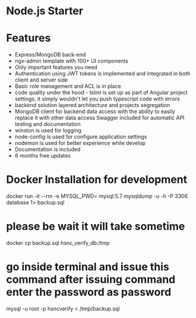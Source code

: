 # Node.js Starter

# Features

- Express/MongoDB back-end
- ngx-admin template with 100+ UI components
- Only important features you need
- Authentication using JWT tokens is implemented and integrated in both client and server side
- Basic role management and ACL is in place
- code quality under the hood - tslint is set up as part of Angular project settings, it simply wouldn't let you push typescript code with errors
- backend solution layered architecture and projects segregation
- MongoDB client for backend data access with the ability to easily replace it with other data access
Swagger included for automatic API testing and documentation
- winston is used for logging
- node-config is used for configure application settings
- nodemon is used for better experience while develop
- Documentation is included
- 6 months free updates

# Docker Installation for development 

docker run -it --rm -e MYSQL_PWD=<user pass> mysql:5.7 mysqldump -u <user> -h <ip add> -P 3306 database 1> backup.sql
# please be wait it will take sometime
docker cp backup.sql hsnc_verify_db:/tmp
# go inside terminal and issue this command after issuing command enter the password as password
mysql -u root -p hsncverify < /tmp/backup.sql